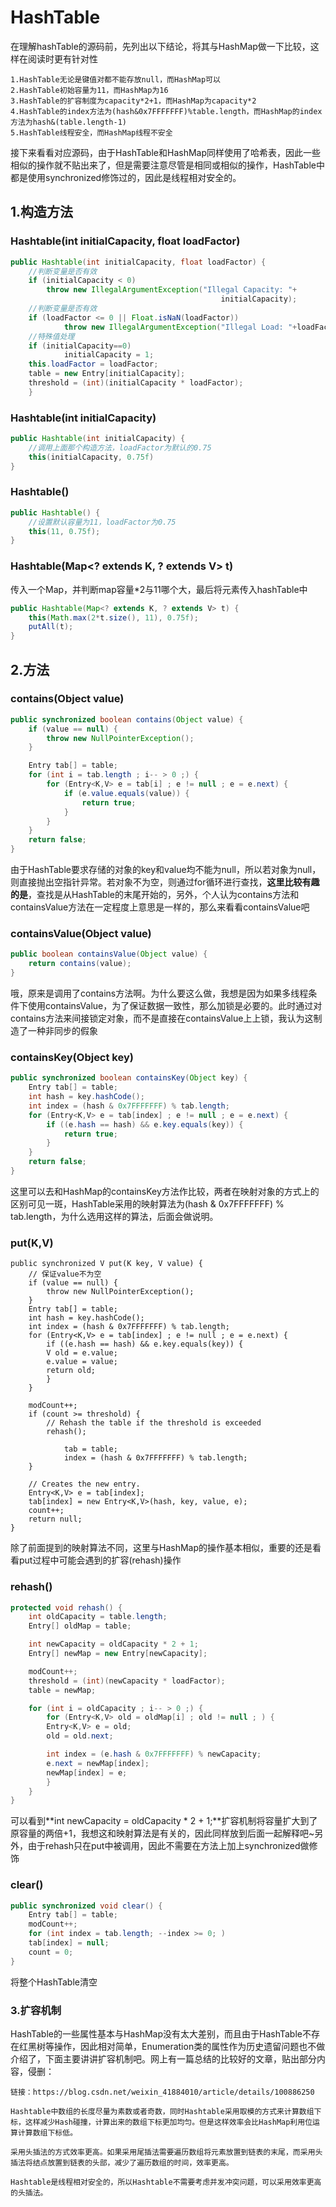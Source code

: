 # HashTable

在理解hashTable的源码前，先列出以下结论，将其与HashMap做一下比较，这样在阅读时更有针对性

```
1.HashTable无论是键值对都不能存放null，而HashMap可以
2.HashTable初始容量为11，而HashMap为16
3.HashTable的扩容制度为capacity*2+1，而HashMap为capacity*2
4.HashTable的index方法为(hash&0x7FFFFFFF)%table.length，而HashMap的index方法为hash&(table.length-1)
5.HashTable线程安全，而HashMap线程不安全
```

接下来看看对应源码，由于HashTable和HashMap同样使用了哈希表，因此一些相似的操作就不贴出来了，但是需要注意尽管是相同或相似的操作，HashTable中都是使用synchronized修饰过的，因此是线程相对安全的。



## 1.构造方法

### Hashtable(int initialCapacity, float loadFactor)

````java
public Hashtable(int initialCapacity, float loadFactor) {
    //判断变量是否有效
	if (initialCapacity < 0)
	    throw new IllegalArgumentException("Illegal Capacity: "+
                                               initialCapacity);
    //判断变量是否有效
    if (loadFactor <= 0 || Float.isNaN(loadFactor))
            throw new IllegalArgumentException("Illegal Load: "+loadFactor);
	//特殊值处理
    if (initialCapacity==0)
            initialCapacity = 1;
	this.loadFactor = loadFactor;
	table = new Entry[initialCapacity];
	threshold = (int)(initialCapacity * loadFactor);
    }
````



### Hashtable(int initialCapacity)

```java
public Hashtable(int initialCapacity) {
    //调用上面那个构造方法，loadFactor为默认的0.75
	this(initialCapacity, 0.75f)
}
```



### Hashtable()

```java
public Hashtable() {
    //设置默认容量为11，loadFactor为0.75
	this(11, 0.75f);
}
```



### Hashtable(Map<? extends K, ? extends V> t)

传入一个Map，并判断map容量*2与11哪个大，最后将元素传入hashTable中

```java
public Hashtable(Map<? extends K, ? extends V> t) {
	this(Math.max(2*t.size(), 11), 0.75f);
	putAll(t);
}
```



## 2.方法

### contains(Object value)

```java
public synchronized boolean contains(Object value) {
	if (value == null) {
	    throw new NullPointerException();
	}

	Entry tab[] = table;
	for (int i = tab.length ; i-- > 0 ;) {
	    for (Entry<K,V> e = tab[i] ; e != null ; e = e.next) {
			if (e.value.equals(value)) {
		    	return true;
			}
	    }
	}
	return false;
}
```

由于HashTable要求存储的对象的key和value均不能为null，所以若对象为null，则直接抛出空指针异常。若对象不为空，则通过for循环进行查找，**这里比较有趣的是**，查找是从HashTable的末尾开始的，另外，个人认为contains方法和containsValue方法在一定程度上意思是一样的，那么来看看containsValue吧



### containsValue(Object value)

```java
public boolean containsValue(Object value) {
	return contains(value);
}
```

哦，原来是调用了contains方法啊。为什么要这么做，我想是因为如果多线程条件下使用containsValue，为了保证数据一致性，那么加锁是必要的。此时通过对contains方法来间接锁定对象，而不是直接在containsValue上上锁，我认为这制造了一种非同步的假象



### containsKey(Object key)

```java
public synchronized boolean containsKey(Object key) {
	Entry tab[] = table;
	int hash = key.hashCode();
	int index = (hash & 0x7FFFFFFF) % tab.length;
	for (Entry<K,V> e = tab[index] ; e != null ; e = e.next) {
	    if ((e.hash == hash) && e.key.equals(key)) {
			return true;
	    }
	}
	return false;
}
```

这里可以去和HashMap的containsKey方法作比较，两者在映射对象的方式上的区别可见一斑，HashTable采用的映射算法为(hash & 0x7FFFFFFF) % tab.length，为什么选用这样的算法，后面会做说明。



### put(K,V)

```
public synchronized V put(K key, V value) {
	// 保证value不为空
	if (value == null) {
	    throw new NullPointerException();
	}
	Entry tab[] = table;
	int hash = key.hashCode();
	int index = (hash & 0x7FFFFFFF) % tab.length;
	for (Entry<K,V> e = tab[index] ; e != null ; e = e.next) {
	    if ((e.hash == hash) && e.key.equals(key)) {
		V old = e.value;
		e.value = value;
		return old;
	    }
	}

	modCount++;
	if (count >= threshold) {
	    // Rehash the table if the threshold is exceeded
	    rehash();

            tab = table;
            index = (hash & 0x7FFFFFFF) % tab.length;
	}

	// Creates the new entry.
	Entry<K,V> e = tab[index];
	tab[index] = new Entry<K,V>(hash, key, value, e);
	count++;
	return null;
}
```

除了前面提到的映射算法不同，这里与HashMap的操作基本相似，重要的还是看看put过程中可能会遇到的扩容(rehash)操作



### rehash()

```java
protected void rehash() {
	int oldCapacity = table.length;
	Entry[] oldMap = table;

	int newCapacity = oldCapacity * 2 + 1;
	Entry[] newMap = new Entry[newCapacity];

	modCount++;
	threshold = (int)(newCapacity * loadFactor);
	table = newMap;

	for (int i = oldCapacity ; i-- > 0 ;) {
	    for (Entry<K,V> old = oldMap[i] ; old != null ; ) {
		Entry<K,V> e = old;
		old = old.next;

		int index = (e.hash & 0x7FFFFFFF) % newCapacity;
		e.next = newMap[index];
		newMap[index] = e;
	    }
	}
}
```

可以看到**int newCapacity = oldCapacity * 2 + 1;**扩容机制将容量扩大到了原容量的两倍+1，我想这和映射算法是有关的，因此同样放到后面一起解释吧~另外，由于rehash只在put中被调用，因此不需要在方法上加上synchronized做修饰



### clear()

```java
public synchronized void clear() {
	Entry tab[] = table;
	modCount++;
	for (int index = tab.length; --index >= 0; )
    tab[index] = null;
	count = 0;
}
```

将整个HashTable清空



### 3.扩容机制

HashTable的一些属性基本与HashMap没有太大差别，而且由于HashTable不存在红黑树等操作，因此相对简单，Enumeration类的属性作为历史遗留问题也不做介绍了，下面主要讲讲扩容机制吧。网上有一篇总结的比较好的文章，贴出部分内容，侵删：

```
链接：https://blog.csdn.net/weixin_41884010/article/details/100886250

Hashtable中数组的长度尽量为素数或者奇数，同时Hashtable采用取模的方式来计算数组下标，这样减少Hash碰撞，计算出来的数组下标更加均匀。但是这样效率会比HashMap利用位运算计算数组下标低。

采用头插法的方式效率更高。如果采用尾插法需要遍历数组将元素放置到链表的末尾，而采用头插法将结点放置到链表的头部，减少了遍历数组的时间，效率更高。

Hashtable是线程相对安全的，所以Hashtable不需要考虑并发冲突问题，可以采用效率更高的头插法。
```









